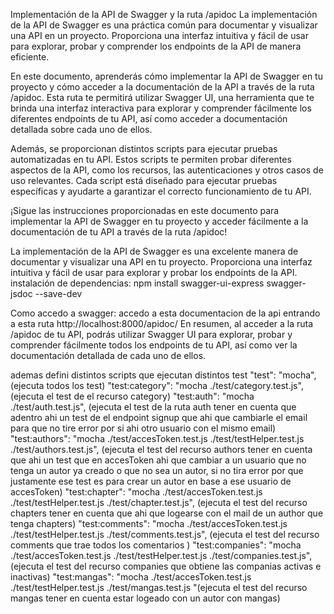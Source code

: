 Implementación de la API de Swagger y la ruta /apidoc
La implementación de la API de Swagger es una práctica común para documentar y visualizar una API en un proyecto. Proporciona una interfaz intuitiva y fácil de usar para explorar, probar y comprender los endpoints de la API de manera eficiente.

En este documento, aprenderás cómo implementar la API de Swagger en tu proyecto y cómo acceder a la documentación de la API a través de la ruta /apidoc. Esta ruta te permitirá utilizar Swagger UI, una herramienta que te brinda una interfaz interactiva para explorar y comprender fácilmente los diferentes endpoints de tu API, así como acceder a documentación detallada sobre cada uno de ellos.

Además, se proporcionan distintos scripts para ejecutar pruebas automatizadas en tu API. Estos scripts te permiten probar diferentes aspectos de la API, como los recursos, las autenticaciones y otros casos de uso relevantes. Cada script está diseñado para ejecutar pruebas específicas y ayudarte a garantizar el correcto funcionamiento de tu API.

¡Sigue las instrucciones proporcionadas en este documento para implementar la API de Swagger en tu proyecto y acceder fácilmente a la documentación de tu API a través de la ruta /apidoc!

La implementación de la API de Swagger es una excelente manera de documentar y visualizar una API en tu proyecto. Proporciona una interfaz intuitiva y fácil de usar para explorar y probar los endpoints de la API.
instalación de dependencias:  npm install swagger-ui-express swagger-jsdoc --save-dev

Como accedo a swagger: accedo a esta documentacion de la api entrando a esta ruta http://localhost:8000/apidoc/ 
En resumen, al acceder a la ruta /apidoc de tu API, podrás utilizar Swagger UI para explorar, probar y comprender fácilmente todos los endpoints de tu API, así como ver la documentación detallada de cada uno de ellos.

ademas defini distintos scripts que ejecutan distintos test 
    "test": "mocha", (ejecuta todos los test)
    "test:category": "mocha ./test/category.test.js", (ejecuta el test de el recurso category)
    "test:auth": "mocha ./test/auth.test.js", (ejecuta el test de la ruta auth tener en cuenta que adentro ahi un test de el endpoint signup que ahi que cambiarle el email para que no tire error por si ahi otro usuario con el mismo email)
    "test:authors": "mocha ./test/accesToken.test.js ./test/testHelper.test.js  ./test/authors.test.js", (ejecuta el test del recurso authors tener en cuenta que ahi un test que en accesToken ahi que cambiar a un usuario que no tenga un autor ya creado o que no sea un autor, si no tira error por que justamente ese test es para crear un autor en base a ese usuario de accesToken)
    "test:chapter": "mocha ./test/accesToken.test.js ./test/testHelper.test.js ./test/chapter.test.js", (ejecuta el test del recurso chapters tener en cuenta que ahi que logearse con el mail de un author que tenga chapters)
    "test:comments": "mocha ./test/accesToken.test.js ./test/testHelper.test.js ./test/comments.test.js", (ejecuta el test del recurso comments que trae todos los comentarios )
    "test:companies": "mocha ./test/accesToken.test.js ./test/testHelper.test.js ./test/companies.test.js",(ejecuta el test del recurso companies que obtiene las companias activas e inactivas)
    "test:mangas": "mocha ./test/accesToken.test.js ./test/testHelper.test.js ./test/mangas.test.js "(ejecuta el test del recurso mangas tener en cuenta estar logeado con un autor con mangas)